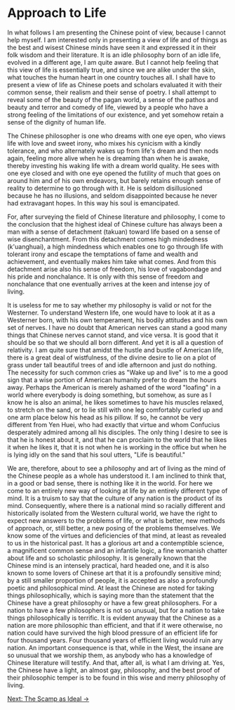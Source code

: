 # Approach to Life

In what follows I am presenting the Chinese point of view, because I cannot
help myself. I am interested only in presenting a view of life and of
things as the best and wisest Chinese minds have seen it and expressed it
in their folk wisdom and their literature. It is an idle philosophy born of
an idle life, evolved in a different age, I am quite aware. But I cannot
help feeling that this view of life is essentially true, and since we are
alike under the skin, what touches the human heart in one country touches
all. I shall have to present a view of life as Chinese poets and scholars
evaluated it with their common sense, their realism and their sense of
poetry. I shall attempt to reveal some of the beauty of the pagan world, a
sense of the pathos and beauty and terror and comedy of life, viewed by a
people who have a strong feeling of the limitations of our existence, and
yet somehow retain a sense of the dignity of human life.

The Chinese philosopher is one who dreams with one eye open, who views life
with love and sweet irony, who mixes his cynicism with a kindly tolerance,
and who alternately wakes up from life's dream and then nods again, feeling
more alive when he is dreaming than when he is awake, thereby investing his
waking life with a dream world quality. He sees with one eye closed and
with one eye opened the futility of much that goes on around him and of his
own endeavors, but barely retains enough sense of reality to determine to
go through with it. He is seldom disillusioned because he has no illusions,
and seldom disappointed because he never had extravagant hopes. In this way
his soul is emancipated.

For, after surveying the field of Chinese literature and philosophy, I come
to the conclusion that the highest ideal of Chinese culture has always been
a man with a sense of detachment (takuan) toward life based on a sense of
wise disenchantment. From this detachment comes high mindedness
(k'uanghuai), a high mindedness which enables one to go through life with
tolerant irony and escape the temptations of fame and wealth and
achievement, and eventually makes him take what comes. And from this
detachment arise also his sense of freedom, his love of vagabondage and his
pride and nonchalance. It is only with this sense of freedom and
nonchalance that one eventually arrives at the keen and intense joy of
living.

It is useless for me to say whether my philosophy is valid or not for the
Westerner. To understand Western life, one would have to look at it as a
Westerner born, with his own temperament, his bodily attitudes and his own
set of nerves. I have no doubt that American nerves can stand a good many
things that Chinese nerves cannot stand, and vice versa. It is good that it
should be so that we should all born different. And yet it is all a
question of relativity. I am quite sure that amidst the hustle and bustle
of American life, there is a great deal of wistfulness, of the divine
desire to lie on a plot of grass under tall beautiful trees of and idle
afternoon and just do nothing. The necessity for such common cries as "Wake
up and live" is to me a good sign that a wise portion  of American humanity
prefer to dream the hours away. Perhaps the American is merely ashamed of
the word "loafing" in a world where everybody is doing something, but
somehow, as sure as I know he is also an animal, he likes sometimes to have
his muscles relaxed, to stretch on the sand, or to lie still with one leg
comfortably curled up and one arm place below his head as his pillow. If
so, he cannot be very different from Yen Huei, who had exactly that virtue
and whom Confucius desperately admired among all his disciples. The only
thing I desire to see is that he is honest about it, and that he can
proclaim to the world that he likes it when he likes it, that it is not
when he is working in the office but when he is lying idly on the sand that
his soul utters, "Life is beautiful."

We are, therefore, about to see a philosophy and art of living as the mind
of the Chinese people as a whole has understood it. I am inclined to think
that, in a good or bad sense, there is nothing like it in the world. For
here we come to an entirely new way of looking at life by an entirely
different type of mind. It is a truism to say that the culture of any
nation is the product of its mind. Consequently, where there is a national
mind so racially different and historically isolated from the Western
cultural world, we have the right to expect new answers to the problems of
life, or what is better, new methods of approach, or, still better, a new
posing of the problems themselves. We know some of the virtues and
deficiencies of that mind, at least as revealed to us in the historical
past. It has a glorious art and a contemptible science, a magnificent
common sense and an infantile logic, a fine womanish chatter about life and
so scholastic philosophy. It is generally known that the Chinese mind is an
intensely practical, hard headed one, and it is also known to some lovers
of Chinese art that it is a profoundly sensitive mind; by a still smaller
proportion of people, it is accepted as also a profoundly poetic and
philosophical mind. At least the Chinese are noted for taking things
philosophically, which is saying more than the statement that the Chinese
have a great philosophy or have a few great philosophers. For a nation to
have a few philosophers is not so unusual, but for a nation to take things
philosophically is terrific. It is evident anyway that the Chinese as a
nation are more philosophic than efficient, and that if it were otherwise,
no nation could have survived the high blood pressure of an efficient life
for four thousand years. Four thousand years of efficient living would ruin
any nation. An important consequence is that, while in the West, the insane
are so unusual that we worship them, as anybody who has a knowledge of
Chinese literature will testify. And that, after all, is what I am driving
at. Yes, the Chinese have a light, an almost gay, philosophy, and the best
proof of their philosophic temper is to be found in this wise and merry
philosophy of living.

[Next: The Scamp as Ideal &rarr;](https://github.com/thaicuc/the-importance-of-living/blob/master/contents/02-the-scamp-as-ideal.md)
